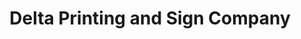---
title: "Delta Printing and Sign Company"
url: /montgomery/delta-printing-and-sign-company/
shop: copyshop
---
